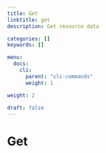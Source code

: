 ```yaml
---
title: Get
linktitle: get
description: Get resource data

categories: []
keywords: []

menu:
  docs:
    cli:
      parent: "cli-commands"
      weight: 1

weight: 2

draft: false
---
```


# Get
